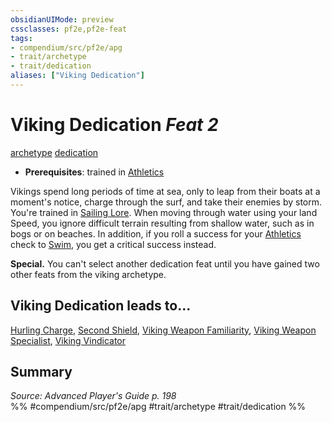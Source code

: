```yaml
---
obsidianUIMode: preview
cssclasses: pf2e,pf2e-feat
tags:
- compendium/src/pf2e/apg
- trait/archetype
- trait/dedication
aliases: ["Viking Dedication"]
---
```

# Viking Dedication  *Feat 2*  
[archetype](rules/traits/archetype.md "Archetype Feat Trait")  [dedication](rules/traits/dedication.md "Dedication Feat Trait")  

- **Prerequisites**: trained in [Athletics](compendium/skills.md#Athletics)

Vikings spend long periods of time at sea, only to leap from their boats at a moment's notice, charge through the surf, and take their enemies by storm. You're trained in [Sailing Lore](compendium/skills.md#Lore). When moving through water using your land Speed, you ignore difficult terrain resulting from shallow water, such as in bogs or on beaches. In addition, if you roll a success for your [Athletics](compendium/skills.md#Athletics) check to [Swim](rules/actions/swim.md), you get a critical success instead.

**Special.** You can't select another dedication feat until you have gained two other feats from the viking archetype.

## Viking Dedication leads to...

[Hurling Charge](compendium/feats/hurling-charge-apg.md), [Second Shield](compendium/feats/second-shield-apg.md), [Viking Weapon Familiarity](compendium/feats/viking-weapon-familiarity-apg.md), [Viking Weapon Specialist](compendium/feats/viking-weapon-specialist-apg.md), [Viking Vindicator](compendium/feats/viking-vindicator-lokl.md)

## Summary

*Source: Advanced Player's Guide p. 198*  
%% #compendium/src/pf2e/apg #trait/archetype #trait/dedication %%